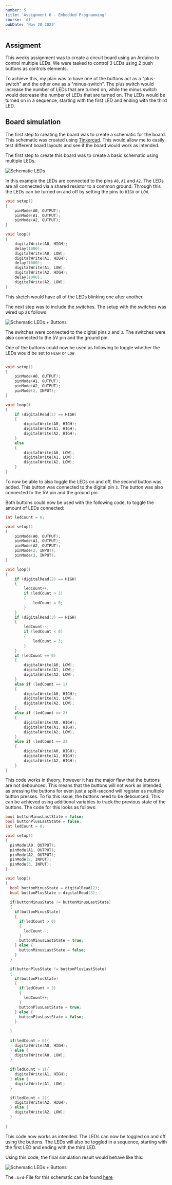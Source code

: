 ```yaml
---
number: 5
title: 'Assignment 6 - Embedded Programming'
course: 'df'
pubDate: 'Nov 20 2023'
---
```


## Assigment
This weeks assignment was to create a circuit board using an Arduino to control multiple LEDs. We were tasked to control 3 LEDs using 2 push buttons as controls elements.

To achieve this, my plan was to have one of the buttons act as a "plus-switch" and the other one as a "minus-switch". The plus switch would increase the number of LEDs that are turned on, while the minus switch would decrease the number of LEDs that are turned on. The LEDs would be turned on in a sequence, starting with the first LED and ending with the third LED.

## Board simulation
The first step to creating the board was to create a schematic for the board. This schematic was created using [Tinkercad](https://www.tinkercad.com/). This would allow me to easily test different board layouts and see if the board would work as intended.

The first step to create this board was to create a basic schematic using multiple LEDs.

![Schematic LEDs](/df/df-6a.jpg)

In this example the LEDs are connected to the pins `A0`, `A1` and `A2`. The LEDs are all connected via a shared resistor to a common ground. Through this the LEDs can be turned on and off by setting the pins to `HIGH` or `LOW`. 

```c
void setup() 
{
    pinMode(A0, OUTPUT);
    pinMode(A1, OUTPUT);
    pinMode(A2, OUTPUT);
}

void loop()
{
    digitalWrite(A0, HIGH);
    delay(1000);
    digitalWrite(A0, LOW);
    digitalWrite(A1, HIGH);
    delay(1000);
    digitalWrite(A1, LOW);
    digitalWrite(A2, HIGH);
    delay(1000);
    digitalWrite(A2, LOW);
}
```

This sketch would have all of the LEDs blinking one after another.

The next step was to include the switches. The setup with the switches was wired up as follows:

![Schematic LEDs + Buttons](/df/df-6b.jpg)

The switches were connected to the digital pins `2` and `3`. The switches were also connected to the 5V pin and the ground pin. 

One of the buttons could now be used as following to toggle whether the LEDs would be set to `HIGH` or `LOW`

```c

void setup()
{
    pinMode(A0, OUTPUT);
    pinMode(A1, OUTPUT);
    pinMode(A2, OUTPUT);
    pinMode(2, INPUT);
}

void loop()
{
    if (digitalRead(2) == HIGH)
    {
        digitalWrite(A0, HIGH);
        digitalWrite(A1, HIGH);
        digitalWrite(A2, HIGH);
    }
    else
    {
        digitalWrite(A0, LOW);
        digitalWrite(A1, LOW);
        digitalWrite(A2, LOW);
    }
}
```

To now be able to also toggle the LEDs on and off, the second button was added. This button was connected to the digital pin `3`. The button was also connected to the 5V pin and the ground pin.

Both buttons could now be used with the following code, to toggle the amount of LEDs connected:

```c
int ledCount = 0;

void setup()
{
    pinMode(A0, OUTPUT);
    pinMode(A1, OUTPUT);
    pinMode(A2, OUTPUT);
    pinMode(2, INPUT);
    pinMode(3, INPUT);
}

void loop()
{
    if (digitalRead(2) == HIGH)
    {
        ledCount++;
        if (ledCount > 3)
        {
            ledCount = 0;
        }
    }
    if (digitalRead(3) == HIGH)
    {
        ledCount--;
        if (ledCount < 0)
        {
            ledCount = 3;
        }
    }
    if (ledCount == 0)
    {
        digitalWrite(A0, LOW);
        digitalWrite(A1, LOW);
        digitalWrite(A2, LOW);
    }
    else if (ledCount == 1)
    {
        digitalWrite(A0, HIGH);
        digitalWrite(A1, LOW);
        digitalWrite(A2, LOW);
    }
    else if (ledCount == 2)
    {
        digitalWrite(A0, HIGH);
        digitalWrite(A1, HIGH);
        digitalWrite(A2, LOW);
    }
    else if (ledCount == 3)
    {
        digitalWrite(A0, HIGH);
        digitalWrite(A1, HIGH);
        digitalWrite(A2, HIGH);
    }
}
```

This code works in theory, however it has the major flaw that the buttons are not debounced. This means that the buttons will not work as intended, as pressing the buttons for even just a split-second will register as multiple button presses. To fix this issue, the buttons need to be debounced. This can be achieved using additional variables to track the previous state of the buttons. The code for this looks as follows:

```c
bool buttonMinusLastState = false;
bool buttonPlusLastState = false;
int ledCount = 0;

void setup()
{  
  pinMode(A0, OUTPUT);
  pinMode(A1, OUTPUT);
  pinMode(A2, OUTPUT);
  pinMode(2, INPUT);
  pinMode(3, INPUT);
}

void loop()
{
  bool buttonMinusState = digitalRead(2);
  bool buttonPlusState = digitalRead(3);
  
  if(buttonMinusState != buttonMinusLastState)
  {
    if(buttonMinusState)
    {
      if(ledCount > 0)
      {
        ledCount--;
      }
      buttonMinusLastState = true;
    } else {
      buttonMinusLastState = false;
    } 
  }

  if(buttonPlusState != buttonPlusLastState)
  {
    if(buttonPlusState)
    {
      if(ledCount < 3)
      {
        ledCount++;
      }
      buttonPlusLastState = true;
    } else {
      buttonPlusLastState = false;
    }
    
  }
  
  if(ledCount > 0){
    digitalWrite(A0, HIGH);
  } else {
    digitalWrite(A0, LOW);
  }
  
  if(ledCount > 1){
    digitalWrite(A1, HIGH);
  } else {
    digitalWrite(A1, LOW);
  }

  if(ledCount > 2){
    digitalWrite(A2, HIGH);
  } else {
    digitalWrite(A2, LOW);
  }
  
}
```

This code now works as intended. The LEDs can now be toggled on and off using the buttons. The LEDs will also be toggled in a sequence, starting with the first LED and ending with the third LED.

Using this code, the final simulation result would behave like this:

![Schematic LEDs + Buttons](/df/df-6c.gif)

The `.brd`-File for this schematic can be found [here](https://github.com/TillWege/dig-fab/tree/main/assignment%206)